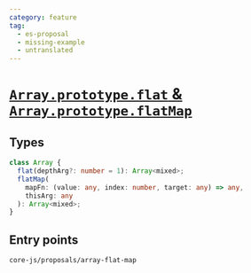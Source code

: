 ```yaml
---
category: feature
tag:
  - es-proposal
  - missing-example
  - untranslated
---
```


# [`Array.prototype.flat` & `Array.prototype.flatMap`](https://github.com/tc39/proposal-flatMap)

## Types

```ts
class Array {
  flat(depthArg?: number = 1): Array<mixed>;
  flatMap(
    mapFn: (value: any, index: number, target: any) => any,
    thisArg: any
  ): Array<mixed>;
}
```

## Entry points

```
core-js/proposals/array-flat-map
```
